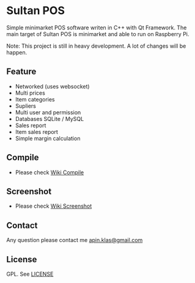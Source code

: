 # Sultan POS
Simple minimarket POS software writen in C++ with Qt Framework. The main target of Sultan POS is minimarket and able to run on Raspberry Pi.

Note: This project is still in heavy development. A lot of changes will be happen.

## Feature
* Networked (uses websocket)
* Multi prices
* Item categories
* Supliers
* Multi user and permission
* Databases SQLite / MySQL
* Sales report
* Item sales report
* Simple margin calculation

## Compile
* Please check [Wiki Compile](https://github.com/apinprastya/sultan/wiki/Compile)

## Screenshot
* Please check [Wiki Screenshot](https://github.com/apinprastya/sultan/wiki/Screenshot)

## Contact
Any question please contact me apin.klas@gmail.com

## License
GPL. See [LICENSE](https://github.com/apinprastya/sultan/blob/master/LICENSE)
